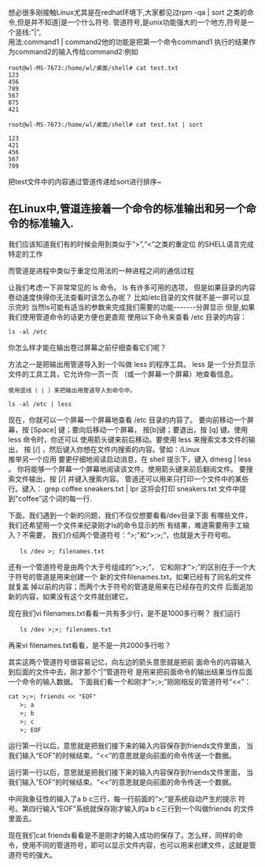 想必很多刚接触Linux尤其是在redhat环境下,大家都见过rpm -qa | sort
之类的命令,但是并不知道|是一个什么符号.
管道符号,是unix功能强大的一个地方,符号是一个竖线:"|",   
用法:command1 | command2他的功能是把第一个命令command1
执行的结果作为command2的输入传给command2:例如 

    
    root@wl-MS-7673:/home/wl/桌面/shell# cat test.txt   
    123  
    456  
    789  
    567  
    875  
    421  
      
    root@wl-MS-7673:/home/wl/桌面/shell# cat test.txt | sort  
      
    123  
    421  
    456  
    567  
    789  

把test文件中的内容通过管道传递给sort进行排序~

## 在Linux中,管道连接着一个命令的标准输出和另一个命令的标准输入.

我们应该知道我们有的时候会用到类似于“>”,“<”之类的重定位
的SHELL语言完成特定的工作

而管道是进程中类似于重定位用法的一种进程之间的通信过程

让我们考虑一下非常常见的 ls 命令。 ls 有许多可用的选项，
但是如果目录的内容卷动速度快得你无法查看时该怎么办呢？ 
比如/etc目录的文件就不是一屏可以显示完的
当然ls可能有适当的参数来完成我们需要的功能-------分屏显示
但是,如果我们使用管道命令的话更方便也更直观
使用以下命令来查看 /etc 目录的内容： 

    ls -al /etc 

你怎么样才能在输出卷过屏幕之前仔细查看它们呢？ 

方法之一是把输出用管道导入到一个叫做 less 的程序工具。
 less 是一个分页显示文件的工具工具，它允许你一页一页
 （或一个屏幕一个屏幕）地查看信息。 
 
    使用竖线（ | ）来把输出用管道导入到命令中。 
    
    ls -al /etc | less
    
现在，你就可以一个屏幕一个屏幕地查看 /etc 目录的内容了。
要向前移动一个屏幕，按 [Space] 键；要向后移动一个屏幕，
按[b]键；要退出，按 [q] 键。使用 less 命令时，你还可以
使用箭头键来前后移动。要使用 less 来搜索文本文件的输出，
按 [/] ，然后键入你想在文件内搜索的内容。譬如：/Linux  
推举另一个应用
要更仔细地阅读启动消息，在 shell 提示下，键入 dmesg | less 。
你将能够一个屏幕一个屏幕地阅读该文件。使用箭头键来前后翻阅文件。
要搜索文件输出，按 [/] 并键入搜索内容。
管道还可以用来只打印一个文件中的某些行。键入： 
grep coffee sneakers.txt | lpr 
这将会打印 sneakers.txt 文件中提到“coffee”这个词的每一行.

下面，我们遇到一个新的问题，我们不仅仅想要看看/dev目录下面
有哪些文件，我们还希望用一个文件来纪录刚才ls的命令显示的所
有结果，难道需要用手工输入？不需要，
我们介绍两个管道符号：“>;”和“>;>;”，也就是大于符号啦。 

    　　ls /dev >; filenames.txt 
还有一个管道符号是由两个大于号组成的“>;>;”，
它和刚才“>;”的区别在于一个大于符号的管道是用来创建一个
新的文件filenames.txt，如果已经有了同名的文件就复盖
掉以前的内容；而两个大于符号的管道是用来在已经存在的文件
后面追加新的内容，如果没有这个文件就创建它。 

现在我们vi filenames.txt看看一共有多少行，是不是1000多行啊？
我们运行 

    　　ls /dev >;>; filenames.txt 

再来vi filenames.txt看看，是不是一共2000多行啦？ 


其实这两个管道符号很容易记忆，向左边的箭头意思就是把前
面命令的内容输入到后面的文件中去，刚才那个“|”管道符号
是用来把前面命令的输出结果当作后面一个命令的输入数据。
下面我们看一个和刚才“>;>;”刚刚相反的管道符号“<<”： 

    cat >;>; friends << "EOF" 
    　　>; a 
    　　>; b 
    　　>; c 
    　　>; EOF 
    
运行第一行以后，意思就是把我们接下来的输入内容保存到friends文件里面，
当我们输入“EOF”的时候结束。“<<”的意思就是向前面的命令传送一个数据。     

运行第一行以后，意思就是把我们接下来的输入内容保存到friends文件里面，
当我们输入“EOF”的时候结束。“<<”的意思就是向前面的命令传送一个数据。 


中间我象征性的输入了a b c三行，每一行前面的“>;”是系统自动产生的提示
符号。第四行输入“EOF”系统就保存刚才输入的a b c三行到一个叫做friends
的文件里面去。

现在我们cat friends看看是不是刚才的输入成功的保存了。怎么样，同样的命
令，使用不同的管道符号，即可以显示文件内容，也可以用来创建文件，这就是管
道符号的强大。












